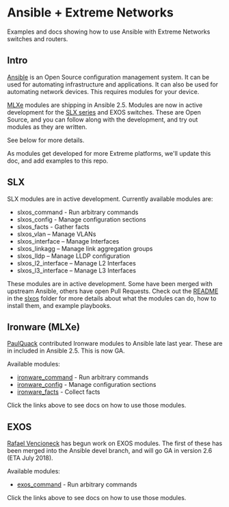 # Ansible + Extreme Networks

Examples and docs showing how to use Ansible with Extreme Networks switches and routers.

## Intro

[Ansible](https://www.ansible.com) is an Open Source configuration management system. It can be used for automating infrastructure and applications. It can also be used for automating network devices. This requires modules for your device. 

[MLXe](https://www.extremenetworks.com/product/mlx-series-router/) modules are shipping in Ansible 2.5. Modules are now in active development for the [SLX series](https://www.extremenetworks.com/product/slx-9850-router/) and EXOS switches. These are Open Source, and you can follow along with the development, and try out modules as they are written. 

See below for more details.

As modules get developed for more Extreme platforms, we'll update this doc, and add examples to this repo.

## SLX

SLX modules are in active development. Currently available modules are:

* slxos\_command - Run arbitrary commands
* slxos\_config - Manage configuration sections
* slxos\_facts - Gather facts
* slxos\_vlan – Manage VLANs
* slxos\_interface – Manage Interfaces
* slxos\_linkagg – Manage link aggregation groups
* slxos\_lldp – Manage LLDP configuration
* slxos\_l2\_interface – Manage L2 Interfaces
* slxos\_l3\_interface – Manage L3 Interfaces

These modules are in active development. Some have been merged with upstream Ansible, others have open Pull Requests. Check out the [README](./slxos/README.md) in the [slxos](./slxos) folder for more details about what the modules can do, how to install them, and example playbooks.

## Ironware (MLXe)

[PaulQuack](https://github.com/PaulQuack) contributed Ironware modules to Ansible late last year. These are in included in Ansible 2.5. This is now GA.

Available modules:

* [ironware_command](http://docs.ansible.com/ansible/devel/modules/ironware_command_module.html) - Run arbitrary commands
* [ironware_config](http://docs.ansible.com/ansible/devel/modules/ironware_config_module.html) - Manage configuration sections
* [ironware_facts](http://docs.ansible.com/ansible/devel/modules/ironware_facts_module.html) - Collect facts

Click the links above to see docs on how to use those modules.

## EXOS

[Rafael Vencioneck](https://github.com/rdvencioneck) has begun work on EXOS modules. The first of these has been merged into the Ansible devel branch, and will go GA in version 2.6 (ETA July 2018). 

Available modules:

* [exos_command](https://docs.ansible.com/ansible/devel/modules/exos_command_module.html) - Run arbitrary commands

Click the links above to see docs on how to use those modules.
